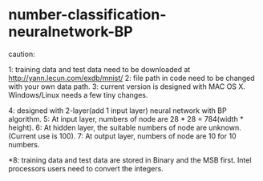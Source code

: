 # number-classification-neuralnetwork-BP
caution:

1: training data and test data need to be downloaded at http://yann.lecun.com/exdb/mnist/
2: file path in code need to be changed with your own data path.
3: current version is designed with MAC OS X. Windows/Linux needs a few tiny changes. 

4: designed with 2-layer(add 1 input layer) neural network with BP algorithm.
5: At input layer, numbers of node are 28 * 28 = 784(width * height).
6: At hidden layer, the suitable numbers of node are unknown. (Current use is 100).
7: At output layer, numbers of node are 10 for 10 numbers.

*8: training data and test data are stored in Binary and the MSB first. Intel processors users need to convert the integers.
